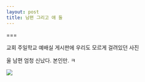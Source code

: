 ```yaml
---
layout: post
title: 남편 그리고 애 둘
---
```

===

교회 주일학교 예배실 게시판에 우리도 모르게 걸려있던 사진

울 남편 엄청 신났다. 본인만. ㅋ

![](http://2.bp.blogspot.com/-Wxb969vR6P8/VNBWBmLLOZI/AAAAAAAAHQQ/YmyQ46mcxrs/s1600/KakaoTalk_20150202_233010224.jpg)

